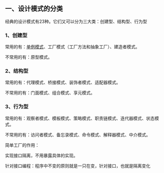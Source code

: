 ## 一、设计模式的分类

经典的设计模式有23种。它们又可以分为三大类：创建型、结构型、行为型

### 1、创建型

常用的有：[单例模式](E:\Code\复习心得\设计模式\单例模式.md)、工厂模式（工厂方法和抽象工厂）、建造者模式。

不常用的有：原型模式。

### 2、结构型

常用的有：代理模式、桥接模式、装饰者模式、适配器模式。

不常用的有：门面模式、组合模式、享元模式。

### 3、行为型

常用的有：观察者模式、模板模式、策略模式、职责链模式、迭代器模式、状态模式。

不常用的有：访问者模式、备忘录模式、命令模式、解释器模式、中介模式。



简单工厂的作用：

实现接口隔离，不用暴露具体的实现。

针对接口编程：程序中不变的原则就是一只在变，针对接口，也就是隔离变化
